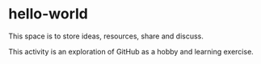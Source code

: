 # hello-world
This space is to store ideas, resources, share and discuss.

This activity is an exploration of GitHub as a hobby and learning exercise.
